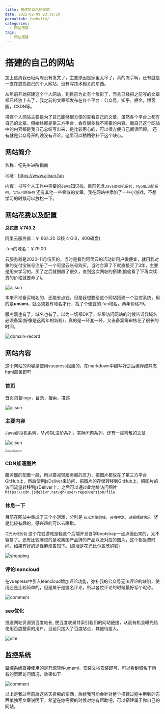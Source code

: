 ```yaml
---
title: 搭建的自己的网站
date: 2022-02-09 23:39:10
permalink: /website/
categories:
  - 网站搭建
tags:
  - 网站搭建
---
```

# 搭建的自己的网站

加上这周我已经两周没有发文了，主要原因是家里太冷了，真的冻手啊，还有就是一直在鼓捣自己的个人网站，没有写技术相关的东西。

从年前开始搭建这个个人网站，到目前为止有个雏形了，而且已经把之前写的文章都已经放上去了，我之前的文章都发布在各个平台：公众号，知乎，掘金，博客园，CSDN等。

搭建个人网站主要是为了自己能够很方便的查看自己的文章，虽然各个平台上都有自己的文章，但始终都是第三方平台，会有很多我不需要的内容。而自己这个网站中的内容都是我自己总结写出来，是比较用心的，可以很方便自己阅读回顾。 还有就是公众号开的晚没有评论，这里可以稍稍弥补下这个缺点。



## 网站简介

名称：纪先生进阶指南

地址：https://www.ajisun.fun

内容：书写个人工作中需要的Java知识栈，目前包含`Java虚拟机系列`，`MySQL进阶系列`，`实际问题系列` 还有其他一些零散的文章。我在网站中添加了一些小游戏，不想学习的时候可以放松一下。



## 网站花费以及配置

**总花费 ￥743.2** 

阿里云服务器：￥ 664.20 (2核 4 GiB，40G磁盘)

.fun的域名：￥79.00

云服务器是2020-11月份买的，当时是看到阿里云的活动新用户很便宜，就用我对象的支付宝账号注册了一个阿里云账号购买，当时合算了下就直接买了3年，主要是用来学习的。买了之后就搁置了很久，直到这次网站的搭建(偷偷看了下再次续费的价格就要命了)。

![ajisun](https://cdn.jsdelivr.net/gh/AJiSun/CDN/website/1-ecs-config.png)

本来不准备买域名的，还能省点钱，但是我想要给这个网站搭建一个监控系统，用的是**umami**，就必须要有域名才行，找了个便宜的.fun域名，两年价格79。

服务器也有了，域名也有了，以为一切都OK了，结果访问网站的时候告诉我域名必须备案(好像是这两年的新规)，真的是一环套一环，又去备案等审核花了很长的时间。

![domain-record](https://cdn.jsdelivr.net/gh/AJiSun/CDN/website/1-domain-record.png)



## 网站内容

这个网站的内容是使用vuepress搭建的，在markdown中编写好之后编译成静态html部署即可

### 首页

首页包含logo，目录，搜索，描述

![ajisun](https://cdn.jsdelivr.net/gh/AJiSun/CDN/website/1-website-index.png)

### 主要内容

Java虚拟机系列，MySQL进阶系列，实际问题系列，还有一些零散的文章

![ajisun](https://cdn.jsdelivr.net/gh/AJiSun/CDN/website/1-website-mysql.png)



<img src="https://cdn.jsdelivr.net/gh/AJiSun/CDN/website/1-website-jvm.png" alt="ajisun" style="zoom:50%;" /><img src="https://cdn.jsdelivr.net/gh/AJiSun/CDN/website/1-website-design.png" alt="ajisun" style="zoom:50%;" />



### CDN加速图片

服务器的配置一般，所以要减轻服务器的压力，把图片都放在了第三方平台GitHub上，然后使用jsDeliver来访问，把图片的存储转移到GitHub上，把图片的访问流量转移到jsDeliver上。之后可以通过此地址访问图片`https://cdn.jsdelivr.net/gh/user/repo@version/file`



### 休息一下

目前在网站中集成了三个小游戏，分别是 `花光大佬的钱`，`召唤神龙`，`越摇摆越快乐 ` 还是比较有趣的，感兴趣的可以去瞅瞅。

`花光大佬的钱` 这个花钱游戏是我这个后端开发自学bootstrap一点点画出来的，太不容易了。还有比较麻烦的是收集国产品牌的产品以及对应的图片，这个相当费时间，如果有好的途径麻烦告知下。(原版是花光比尔盖茨的钱)

![shopping](https://cdn.jsdelivr.net/gh/AJiSun/CDN/website/1-website-shopping.png)



### 评论leancloud

在vuepress中引入leancloud增加评论功能，弥补我的公众号无法评论的缺陷，使用还是比较简单的，但是属于是匿名评论，所以各位评论的时候最好写个昵称。

![comment](https://cdn.jsdelivr.net/gh/AJiSun/CDN/website/1-website-comment.png)



### seo优化

推送网站资源到百度站长, 使百度收录并索引我们的网站链接，从而有机会曝光给使用百度搜索的用户。目前只接入了百度站点，其他待接入。

![site](https://cdn.jsdelivr.net/gh/AJiSun/CDN/website/1-website-site.png)





## 监控系统

监控系统直接使用的是开源软件[umami](https://umami.is/docs/)，安装文档安装即可，可以看到域名下所有的页面访问情况，效果如下

![comment](https://cdn.jsdelivr.net/gh/AJiSun/CDN/website/1-umami.png)



以上是我过年前后这些天折腾的东西，后续我可能会针对整个搭建过程中用到的东西单独写文章说明下，希望在你需要的时候对你有帮助吧，可以搭建属于你自己的网站。



